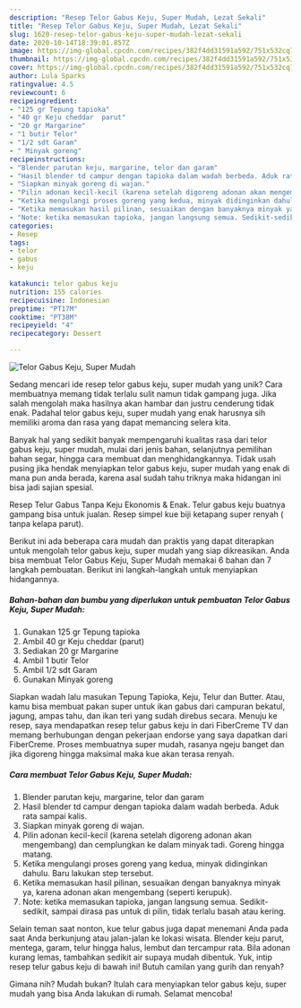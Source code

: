 ```yaml
---
description: "Resep Telor Gabus Keju, Super Mudah, Lezat Sekali"
title: "Resep Telor Gabus Keju, Super Mudah, Lezat Sekali"
slug: 1620-resep-telor-gabus-keju-super-mudah-lezat-sekali
date: 2020-10-14T18:39:01.857Z
image: https://img-global.cpcdn.com/recipes/382f4dd31591a592/751x532cq70/telor-gabus-keju-super-mudah-foto-resep-utama.jpg
thumbnail: https://img-global.cpcdn.com/recipes/382f4dd31591a592/751x532cq70/telor-gabus-keju-super-mudah-foto-resep-utama.jpg
cover: https://img-global.cpcdn.com/recipes/382f4dd31591a592/751x532cq70/telor-gabus-keju-super-mudah-foto-resep-utama.jpg
author: Lula Sparks
ratingvalue: 4.5
reviewcount: 6
recipeingredient:
- "125 gr Tepung tapioka"
- "40 gr Keju cheddar  parut"
- "20 gr Margarine"
- "1 butir Telor"
- "1/2 sdt Garam"
- " Minyak goreng"
recipeinstructions:
- "Blender parutan keju, margarine, telor dan garam"
- "Hasil blender td campur dengan tapioka dalam wadah berbeda. Aduk rata sampai kalis."
- "Siapkan minyak goreng di wajan."
- "Pilin adonan kecil-kecil (karena setelah digoreng adonan akan mengembang) dan cemplungkan ke dalam minyak tadi. Goreng hingga matang."
- "Ketika mengulangi proses goreng yang kedua, minyak didinginkan dahulu. Baru lakukan step tersebut."
- "Ketika memasukan hasil pilinan, sesuaikan dengan banyaknya minyak ya, karena adonan akan mengembang (seperti kerupuk)."
- "Note: ketika memasukan tapioka, jangan langsung semua. Sedikit-sedikit, sampai dirasa pas untuk di pilin, tidak terlalu basah atau kering."
categories:
- Resep
tags:
- telor
- gabus
- keju

katakunci: telor gabus keju 
nutrition: 155 calories
recipecuisine: Indonesian
preptime: "PT17M"
cooktime: "PT38M"
recipeyield: "4"
recipecategory: Dessert

---
```



![Telor Gabus Keju, Super Mudah](https://img-global.cpcdn.com/recipes/382f4dd31591a592/751x532cq70/telor-gabus-keju-super-mudah-foto-resep-utama.jpg)

Sedang mencari ide resep telor gabus keju, super mudah yang unik? Cara membuatnya memang tidak terlalu sulit namun tidak gampang juga. Jika salah mengolah maka hasilnya akan hambar dan justru cenderung tidak enak. Padahal telor gabus keju, super mudah yang enak harusnya sih memiliki aroma dan rasa yang dapat memancing selera kita.

Banyak hal yang sedikit banyak mempengaruhi kualitas rasa dari telor gabus keju, super mudah, mulai dari jenis bahan, selanjutnya pemilihan bahan segar, hingga cara membuat dan menghidangkannya. Tidak usah pusing jika hendak menyiapkan telor gabus keju, super mudah yang enak di mana pun anda berada, karena asal sudah tahu triknya maka hidangan ini bisa jadi sajian spesial.

Resep Telur Gabus Tanpa Keju Ekonomis &amp; Enak. Telur gabus keju buatnya gampang bisa untuk jualan. Resep simpel kue biji ketapang super renyah ( tanpa kelapa parut).


Berikut ini ada beberapa cara mudah dan praktis yang dapat diterapkan untuk mengolah telor gabus keju, super mudah yang siap dikreasikan. Anda bisa membuat Telor Gabus Keju, Super Mudah memakai 6 bahan dan 7 langkah pembuatan. Berikut ini langkah-langkah untuk menyiapkan hidangannya.

<!--inarticleads1-->

##### Bahan-bahan dan bumbu yang diperlukan untuk pembuatan Telor Gabus Keju, Super Mudah:

1. Gunakan 125 gr Tepung tapioka
1. Ambil 40 gr Keju cheddar  (parut)
1. Sediakan 20 gr Margarine
1. Ambil 1 butir Telor
1. Ambil 1/2 sdt Garam
1. Gunakan  Minyak goreng


Siapkan wadah lalu masukan Tepung Tapioka, Keju, Telur dan Butter. Atau, kamu bisa membuat pakan super untuk ikan gabus dari campuran bekatul, jagung, ampas tahu, dan ikan teri yang sudah direbus secara. Menuju ke resep, saya mendapatkan resep telur gabus keju in dari FiberCreme TV dan memang berhubungan dengan pekerjaan endorse yang saya dapatkan dari FiberCreme. Proses membuatnya super mudah, rasanya ngeju banget dan jika digoreng hingga maksimal maka kue akan terasa renyah. 

<!--inarticleads2-->

##### Cara membuat Telor Gabus Keju, Super Mudah:

1. Blender parutan keju, margarine, telor dan garam
1. Hasil blender td campur dengan tapioka dalam wadah berbeda. Aduk rata sampai kalis.
1. Siapkan minyak goreng di wajan.
1. Pilin adonan kecil-kecil (karena setelah digoreng adonan akan mengembang) dan cemplungkan ke dalam minyak tadi. Goreng hingga matang.
1. Ketika mengulangi proses goreng yang kedua, minyak didinginkan dahulu. Baru lakukan step tersebut.
1. Ketika memasukan hasil pilinan, sesuaikan dengan banyaknya minyak ya, karena adonan akan mengembang (seperti kerupuk).
1. Note: ketika memasukan tapioka, jangan langsung semua. Sedikit-sedikit, sampai dirasa pas untuk di pilin, tidak terlalu basah atau kering.


Selain teman saat nonton, kue telur gabus juga dapat menemani Anda pada saat Anda berkunjung atau jalan-jalan ke lokasi wisata. Blender keju parut, mentega, garam, telur hingga halus, lembut dan tercampur rata. Bila adonan kurang lemas, tambahkan sedikit air supaya mudah dibentuk. Yuk, intip resep telur gabus keju di bawah ini! Butuh camilan yang gurih dan renyah? 

Gimana nih? Mudah bukan? Itulah cara menyiapkan telor gabus keju, super mudah yang bisa Anda lakukan di rumah. Selamat mencoba!
